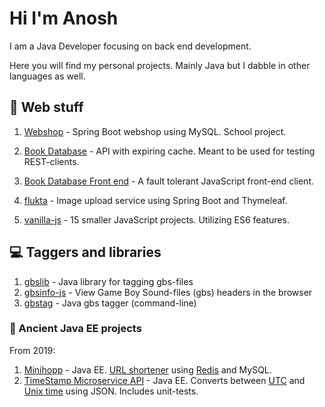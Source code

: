 # Hi I'm Anosh

I am a Java Developer focusing on back end development.

Here you will find my personal projects. Mainly Java but I dabble in other languages as well.


## 🔭 Web stuff

1. [Webshop](https://www.github.com/ullenius/webshop) - Spring Boot webshop using MySQL. School project.

2. [Book Database](https://www.github.com/ullenius/forverkliga-book-database) - API with expiring cache. Meant to be used for testing REST-clients.

3. [Book Database Front end](https://www.github.com/ullenius/book-api-js) - A fault tolerant JavaScript front-end client.

4. [flukta](https://github.com/ullenius/flukta) - Image upload service using Spring Boot and Thymeleaf.

5. [vanilla-js](https://www.github.com/ullenius/learn-vanilla-js) - 15 smaller JavaScript projects. Utilizing ES6 features.

## :computer: Taggers and libraries
1. [gbslib](https://www.github.com/ullenius/gbs-lib) - Java library for tagging gbs-files
2. [gbsinfo-js](https://github.com/ullenius/gbsinfo-js) - View Game Boy Sound-files (gbs) headers in the browser
3. [gbstag](https://github.com/ullenius/gbstag) - Java gbs tagger (command-line)


### :floppy_disk: Ancient Java EE projects
From 2019:

1. [Minihopp](https://www.github.com/ullenius/minihopp) - Java EE. [URL shortener](https://en.wikipedia.org/wiki/URL_shortening) using [Redis](https://en.wikipedia.org/wiki/Redis) and MySQL.
2. [TimeStamp Microservice API](https://www.github.com/ullenius/timestamp-microservice) - Java EE. Converts between [UTC](https://en.wikipedia.org/wiki/UTC) and [Unix time](https://en.wikipedia.org/wiki/Unix_time) using JSON. Includes unit-tests.
